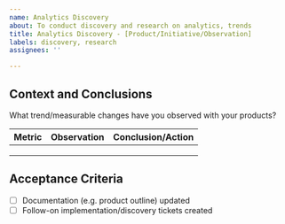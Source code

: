 ```yaml
---
name: Analytics Discovery 
about: To conduct discovery and research on analytics, trends
title: Analytics Discovery - [Product/Initiative/Observation]
labels: discovery, research
assignees: ''

---
```


## Context and Conclusions
What trend/measurable changes have you observed with your products?

| Metric | Observation | Conclusion/Action |
|--------|-------------|-------------------|
| <KPI>  |             |                   |
| <KPI>  |             |                   |
| <KPI>  |             |                   |
  
  
## Acceptance Criteria
- [ ] Documentation (e.g. product outline) updated
- [ ] Follow-on implementation/discovery tickets created 
